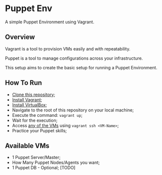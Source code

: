 # Puppet Env

A simple Puppet Environment using Vagrant.

## Overview

Vagrant is a tool to provision VMs easily and with repeatability.

Puppet is a tool to manage configurations across your infrastructure.

This setup aims to create the basic setup for running a Puppet Environment.

## How To Run

- [Clone this repository](https://github.com/OliveiraLeonardo17/puppet-env.git);
- [Install Vagrant](https://www.vagrantup.com/docs/installation);
- [Install VirtualBox](https://www.virtualbox.org/wiki/Downloads);
- Navigate to the root of this repository on your local machine;
- Execute the command: `vagrant up`;
- Wait for the execution;
- Access [any of the VMs](#available-vms) using `vagrant ssh <VM-Name>`;
- Practice your Puppet skills;

## Available VMs

- 1 Puppet Server/Master;
- How Many Puppet Nodes/Agents you want;
- 1 Puppet DB - Optional; [TODO]
